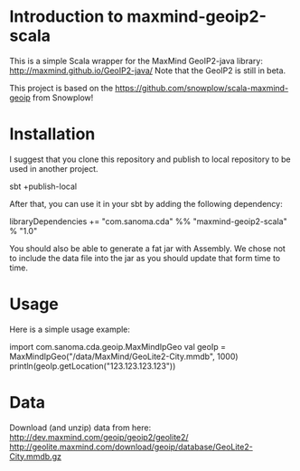 Introduction to maxmind-geoip2-scala
====================================

This is a simple Scala wrapper for the MaxMind GeoIP2-java library: http://maxmind.github.io/GeoIP2-java/
Note that the GeoIP2 is still in beta.

This project is based on the https://github.com/snowplow/scala-maxmind-geoip from Snowplow!

Installation
============

I suggest that you clone this repository and publish to local repository to be used in another project.

sbt +publish-local

After that, you can use it in your sbt by adding the following dependency:

libraryDependencies += "com.sanoma.cda" %% "maxmind-geoip2-scala" % "1.0"

You should also be able to generate a fat jar with Assembly.
We chose not to include the data file into the jar as you should update that form time to time.

Usage
=====

Here is a simple usage example:

import com.sanoma.cda.geoip.MaxMindIpGeo
val geoIp = MaxMindIpGeo("/data/MaxMind/GeoLite2-City.mmdb", 1000)
println(geoIp.getLocation("123.123.123.123"))

Data
====
Download (and unzip) data from here:
http://dev.maxmind.com/geoip/geoip2/geolite2/
http://geolite.maxmind.com/download/geoip/database/GeoLite2-City.mmdb.gz
